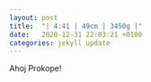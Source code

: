```yaml
---
layout: post
title:  "| 4:41 | 49cm | 3450g |"
date:   2020-12-31 22:03:21 +0100
categories: jekyll update
---
```

Ahoj Prokope!
